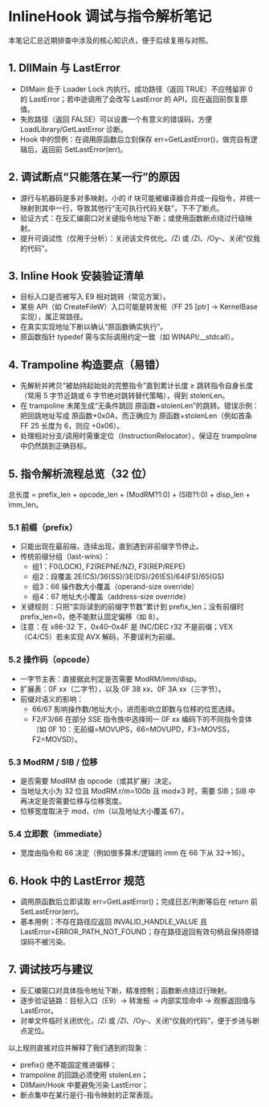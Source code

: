 # InlineHook 调试与指令解析笔记

本笔记汇总近期排查中涉及的核心知识点，便于后续复用与对照。

## 1. DllMain 与 LastError
- DllMain 处于 Loader Lock 内执行。成功路径（返回 TRUE）不应残留非 0 的 LastError；若中途调用了会改写 LastError 的 API，应在返回前恢复原值。
- 失败路径（返回 FALSE）可以设置一个有意义的错误码，方便 LoadLibrary/GetLastError 诊断。
- Hook 中的惯例：在调用原函数后立刻保存 err=GetLastError()，做完自有逻辑后，返回前 SetLastError(err)。

## 2. 调试断点“只能落在某一行”的原因
- 源行与机器码是多对多映射。小的 if 块可能被编译器合并成一段指令，并统一映射到其中一行，导致其他行“无可执行代码关联”，下不了断点。
- 验证方式：在反汇编窗口对关键指令地址下断；或使用函数断点绕过行级映射。
- 提升可调试性（仅用于分析）：关闭该文件优化、/Zi 或 /ZI、/Oy-、关闭“仅我的代码”。

## 3. Inline Hook 安装验证清单
- 目标入口是否被写入 E9 相对跳转（常见方案）。
- 某些 API（如 CreateFileW）入口可能是转发桩（FF 25 [ptr] → KernelBase 实现），属正常路径。
- 在真实实现地址下断以确认“原函数确实执行”。
- 原函数指针 typedef 需与实际调用约定一致（如 WINAPI/__stdcall）。

## 4. Trampoline 构造要点（易错）
- 先解析并拷贝“被劫持起始处的完整指令”直到累计长度 ≥ 跳转指令自身长度（常用 5 字节近跳或 6 字节绝对跳转替代策略），得到 stolenLen。
- 在 trampoline 末尾生成“无条件跳回 原函数+stolenLen”的跳转。错误示例：把回跳地址写成 原函数+0x0A，而正确应为 原函数+stolenLen（例如首条 FF 25 长度为 6，则应 +0x06）。
- 处理相对分支/调用时需重定位（InstructionRelocator），保证在 trampoline 中仍然跳到正确目标。

## 5. 指令解析流程总览（32 位）
总长度 = prefix_len + opcode_len + (ModRM?1:0) + (SIB?1:0) + disp_len + imm_len。

### 5.1 前缀（prefix）
- 只能出现在最前端，连续出现，直到遇到非前缀字节停止。
- 传统前缀分组（last-wins）：
  - 组1：F0(LOCK), F2(REPNE/NZ), F3(REP/REPE)
  - 组2：段覆盖 2E(CS)/36(SS)/3E(DS)/26(ES)/64(FS)/65(GS)
  - 组3：66 操作数大小覆盖（operand-size override）
  - 组4：67 地址大小覆盖（address-size override）
- 关键规则：只把“实际读到的前缀字节数”累计到 prefix_len；没有前缀时 prefix_len=0，绝不能默认固定偏移（如 8）。
- 注意：在 x86-32 下，0x40–0x4F 是 INC/DEC r32 不是前缀；VEX（C4/C5）若未实现 AVX 解码，不要误判为前缀。

### 5.2 操作码（opcode）
- 一字节主表：直接据此判定是否需要 ModRM/imm/disp。
- 扩展表：0F xx（二字节），以及 0F 38 xx、0F 3A xx（三字节）。
- 前缀对语义的影响：
  - 66/67 影响操作数/地址大小，进而影响立即数与位移的位宽选择。
  - F2/F3/66 在部分 SSE 指令族中选择同一 0F xx 编码下的不同指令变体（如 0F 10：无前缀=MOVUPS，66=MOVUPD，F3=MOVSS，F2=MOVSD）。

### 5.3 ModRM / SIB / 位移
- 是否需要 ModRM 由 opcode（或其扩展）决定。
- 当地址大小为 32 位且 ModRM.r/m=100b 且 mod≠3 时，需要 SIB；SIB 中再决定是否需要位移与位移宽度。
- 位移宽度取决于 mod、r/m（以及地址大小覆盖 67）。

### 5.4 立即数（immediate）
- 宽度由指令和 66 决定（例如很多算术/逻辑的 imm 在 66 下从 32→16）。

## 6. Hook 中的 LastError 规范
- 调用原函数后立即读取 err=GetLastError()；完成日志/判断等后在 return 前 SetLastError(err)。
- 基本用例：不存在路径应返回 INVALID_HANDLE_VALUE 且 LastError=ERROR_PATH_NOT_FOUND；存在路径返回有效句柄且保持原错误码不被污染。

## 7. 调试技巧与建议
- 反汇编窗口对具体指令地址下断，精准控制；函数断点绕过行映射。
- 逐步验证链路：目标入口（E9）→ 转发桩 → 内部实现命中 → 观察返回值与 LastError。
- 对单文件临时关闭优化，/Zi 或 /ZI、/Oy-、关闭“仅我的代码”，便于步进与断点定位。

以上规则直接对应并解释了我们遇到的现象：
- prefix() 绝不能固定推进偏移；
- trampoline 的回跳必须使用 stolenLen；
- DllMain/Hook 中要避免污染 LastError；
- 断点集中在某行是行-指令映射的正常表现。